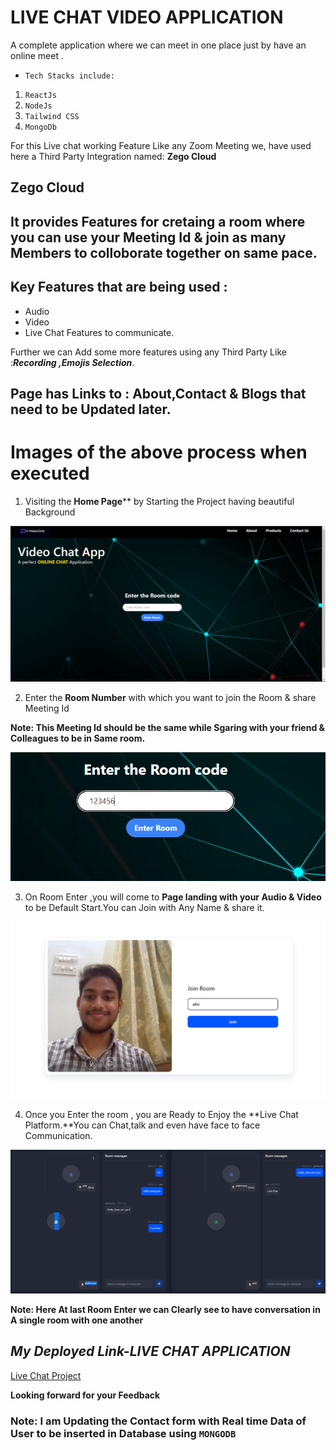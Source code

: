 # LIVE CHAT VIDEO APPLICATION
  A complete application where we can meet in one place just by have an online meet .

* `Tech Stacks include:`
1. `ReactJs`
2. `NodeJs`
3. `Tailwind CSS`
4. `MongoDb`

For this Live chat working Feature Like any Zoom Meeting we, have used here a Third Party Integration named:
**Zego Cloud**

## Zego Cloud
## It provides Features for cretaing a room where you can use your Meeting Id & join as many Members to colloborate together on same pace.
## Key Features that  are being used :
 * Audio 
 * Video
 * Live Chat Features to communicate.

  Further we can Add some more features using any Third Party Like :***Recording ,Emojis Selection***.

## Page has Links to : About,Contact & Blogs that need to be Updated later.

# Images of the above process when executed

1. Visiting the **Home Page**** by Starting the Project having beautiful Background

![Home Page](Screenshots/Home%20Page%20Live%20Chat.PNG)

2. Enter the **Room Number** with which you want to join the Room & share Meeting Id

**Note: This Meeting Id should be the same while Sgaring with your friend & Colleagues to be in Same room.**

![Room Number](Screenshots/Room%20Code.PNG)

3. On Room Enter ,you will come to **Page landing with your Audio & Video** to be Default Start.You can Join with Any Name & share it.

 ![Alt text](Screenshots/Room%20Enter.PNG)

 4. Once you Enter the room , you are Ready to Enjoy the **Live Chat Platform.**You can Chat,talk and even have face to face Communication.

![Alt text](Screenshots/Room-View.PNG)

**Note: Here At last Room Enter we can Clearly see to have conversation in A single room with one another**


## ***My Deployed Link-LIVE CHAT APPLICATION***

[Live Chat Project](https://live-chat-abir.netlify.app/)

**Looking forward for your Feedback**


### Note: I am Updating the Contact form with Real time Data of User to be inserted in Database using `MONGODB`